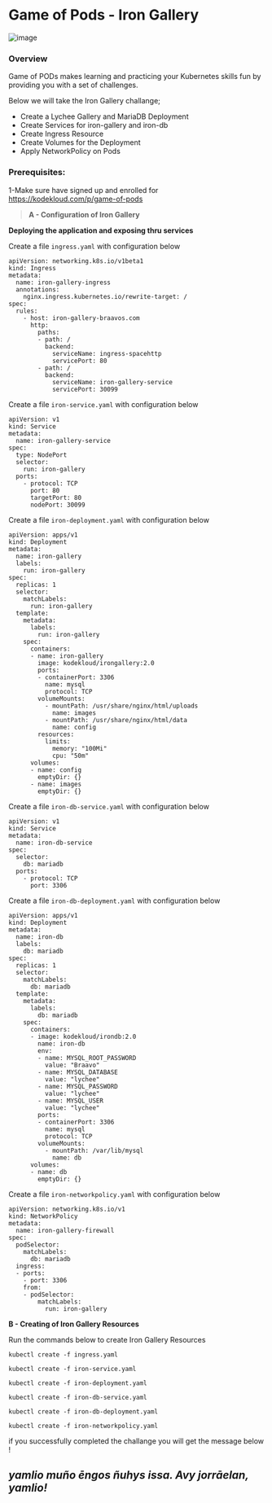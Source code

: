 #                                                    **Game of Pods - Iron Gallery**


![image](https://user-images.githubusercontent.com/64328755/103563508-80e2e300-4e82-11eb-8da5-89a6a14b9bde.png)

### Overview

Game of PODs makes learning and practicing your Kubernetes skills fun by providing you with a set of challenges.

Below we will take the Iron Gallery challange;
   - Create a Lychee Gallery and MariaDB Deployment
   - Create Services for iron-gallery and iron-db
   - Create Ingress Resource
   - Create Volumes for the Deployment
   - Apply NetworkPolicy on Pods
  
   
   
   

### Prerequisites:

1-Make sure have signed up and enrolled for https://kodekloud.com/p/game-of-pods 





> **A - Configuration of Iron Gallery**

**Deploying the application and exposing thru services**

Create a file `ingress.yaml` with configuration below

```
apiVersion: networking.k8s.io/v1beta1
kind: Ingress
metadata:
  name: iron-gallery-ingress
  annotations:
    nginx.ingress.kubernetes.io/rewrite-target: /
spec:
  rules:
    - host: iron-gallery-braavos.com
      http:
        paths:
        - path: /
          backend:
            serviceName: ingress-spacehttp
            servicePort: 80
        - path: /
          backend:
            serviceName: iron-gallery-service
            servicePort: 30099
```

Create a file `iron-service.yaml` with configuration below

```
apiVersion: v1
kind: Service
metadata:
  name: iron-gallery-service
spec:
  type: NodePort
  selector:
    run: iron-gallery
  ports:
    - protocol: TCP
      port: 80
      targetPort: 80
      nodePort: 30099
```

Create a file `iron-deployment.yaml` with configuration below

```
apiVersion: apps/v1
kind: Deployment
metadata:
  name: iron-gallery
  labels:
    run: iron-gallery
spec:
  replicas: 1
  selector:
    matchLabels:
      run: iron-gallery
  template:
    metadata:
      labels:
        run: iron-gallery
    spec:
      containers:
      - name: iron-gallery
        image: kodekloud/irongallery:2.0
        ports:
        - containerPort: 3306
          name: mysql
          protocol: TCP
        volumeMounts:
          - mountPath: /usr/share/nginx/html/uploads
            name: images
          - mountPath: /usr/share/nginx/html/data
            name: config
        resources:
          limits:
            memory: "100Mi"
            cpu: "50m"
      volumes:
      - name: config
        emptyDir: {}
      - name: images
        emptyDir: {}
```

Create a file `iron-db-service.yaml` with configuration below

```
apiVersion: v1
kind: Service
metadata:
  name: iron-db-service
spec:
  selector:
    db: mariadb
  ports:
    - protocol: TCP
      port: 3306
```

Create a file `iron-db-deployment.yaml` with configuration below

```
apiVersion: apps/v1
kind: Deployment
metadata:
  name: iron-db
  labels:
    db: mariadb
spec:
  replicas: 1
  selector:
    matchLabels:
      db: mariadb
  template:
    metadata:
      labels:
        db: mariadb
    spec:
      containers:
      - image: kodekloud/irondb:2.0
        name: iron-db
        env:
        - name: MYSQL_ROOT_PASSWORD
          value: "Braavo"
        - name: MYSQL_DATABASE
          value: "lychee"
        - name: MYSQL_PASSWORD
          value: "lychee"
        - name: MYSQL_USER
          value: "lychee"
        ports:
        - containerPort: 3306
          name: mysql
          protocol: TCP
        volumeMounts:
          - mountPath: /var/lib/mysql
            name: db
      volumes:
      - name: db
        emptyDir: {}
```

Create a file `iron-networkpolicy.yaml` with configuration below

```
apiVersion: networking.k8s.io/v1
kind: NetworkPolicy
metadata:
  name: iron-gallery-firewall
spec:
  podSelector:
    matchLabels:
      db: mariadb
  ingress:
  - ports:
    - port: 3306
    from:
    - podSelector:
        matchLabels:
          run: iron-gallery
```


**B - Creating of Iron Gallery Resources**

Run the commands below to create Iron Gallery Resources

`kubectl create -f ingress.yaml`

`kubectl create -f iron-service.yaml`

`kubectl create -f iron-deployment.yaml`

`kubectl create -f iron-db-service.yaml`

`kubectl create -f iron-db-deployment.yaml`

`kubectl create -f iron-networkpolicy.yaml`







if you successfully completed the challange you will get the message below ! 

## *yamlio muño ēngos ñuhys issa. Avy jorrāelan, yamlio!*

